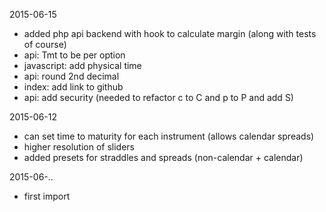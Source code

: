 2015-06-15
* added php api backend with hook to calculate margin (along with tests of course)
* api: Tmt to be per option
* javascript: add physical time
* api: round 2nd decimal
* index: add link to github
* api: add security (needed to refactor c to C and p to P and add S)

2015-06-12
* can set time to maturity for each instrument (allows calendar spreads)
* higher resolution of sliders
* added presets for straddles and spreads (non-calendar + calendar)

2015-06-..
* first import
